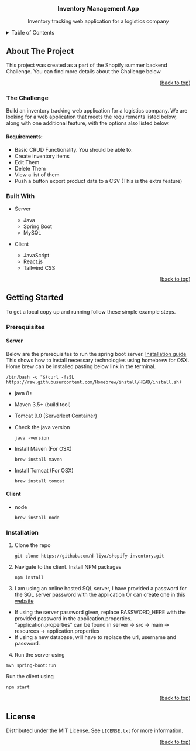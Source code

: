 <div id="top"></div>



<!-- PROJECT LOGO -->
<br />
<div align="center">

  <h3 align="center">Inventory Management App</h3>

  <p align="center">
     Inventory tracking web application for a logistics company
    <br />
  </p>
</div>



<!-- TABLE OF CONTENTS -->
<details>
  <summary>Table of Contents</summary>
  <ol>
    <li>
      <a href="#about-the-project">About The Project</a>
      <ul>
        <li><a href="#the-challenge">The Challenge</a></li>
        <ul>
          <li><a href="#requirements">Requirements</a></li>
        </ul>
        <li><a href="#built-with">Built With</a></li>
      </ul>
    </li>
    <li>
      <a href="#getting-started">Getting Started</a>
      <ul>
        <li><a href="#prerequisites">Prerequisites</a></li>
        <li><a href="#installation">Installation</a></li>
      </ul>
    </li>
  </ol>
</details>



<!-- ABOUT THE PROJECT -->
## About The Project

This project was created as a part of the Shopify summer backend Challenge. You can find more details about the Challenge below

<p align="right">(<a href="#top">back to top</a>)</p>

### The Challenge

Build an inventory tracking web application for a logistics company. We are looking for a web application that meets the requirements listed below, along with one additional feature, with the options also listed below. 

#### Requirements:

* Basic CRUD Functionality. You should be able to:
* Create inventory items
* Edit Them
* Delete Them
* View a list of them
* Push a button export product data to a CSV (This is the extra feature)


### Built With

* Server
  * Java
  * Spring Boot
  * MySQL

* Client
  * JavaScript 
  * React.js
  * Tailwind CSS


<p align="right">(<a href="#top">back to top</a>)</p>



<!-- GETTING STARTED -->
## Getting Started

To get a local copy up and running follow these simple example steps.

### Prerequisites

#### Server

Below are the prerequisites to run the spring boot server. [Installation guide](https://docs.spring.io/spring-boot/docs/current/reference/html/getting-started.html)
This shows how to install necessary technologies using homebrew for OSX. Home brew can be installed pasting below link in the terminal. 
```
/bin/bash -c "$(curl -fsSL https://raw.githubusercontent.com/Homebrew/install/HEAD/install.sh)
```

* java 8+
* Maven 3.5+ (build tool)
* Tomcat 9.0 (Serverleet Container)

* Check the java version
  ```
  java -version
  ```
* Install Maven (For OSX)
  ```
  brew install maven
  ```
* Install Tomcat (For OSX)
  ```
  brew install tomcat
  ```

#### Client 

* node 
  ```
  brew install node
  ```

### Installation


1. Clone the repo
   ```
   git clone https://github.com/d-liya/shopify-inventory.git
   ```
   
2. Navigate to the client. Install NPM packages
   ```
   npm install
   ```  

3. I am using an online hosted SQL server, I have provided a password for the SQL server password with the application Or can create one in this [website](https://www.freesqldatabase.com/register/)
  - If using the server password given, replace PASSWORD_HERE with the provided password in the application.properties. 
    "application.properties" can be found in server -> src -> main -> resources -> application.properties
  - If using a new database, will have to replace the url, username and password.

4. Run the server using 
  ```
  mvn spring-boot:run
  ```
  Run the client using
  ```
  npm start
  ```
<p align="right">(<a href="#top">back to top</a>)</p>






<!-- LICENSE -->
## License

Distributed under the MIT License. See `LICENSE.txt` for more information.

<p align="right">(<a href="#top">back to top</a>)</p>



